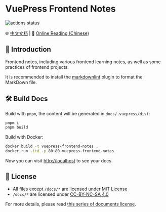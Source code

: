 # VuePress Frontend Notes

![actions status](https://img.shields.io/github/actions/workflow/status/Sun-ZhenXing/vuepress-frontend-notes/deploy-docs.yml?branch=main)

🌐 [中文文档](./README.zh.md) | 🚀 [Online Reading (Chinese)](https://blog.alexsun.top/vuepress-frontend-notes/)

## 📖 Introduction

Frontend notes, including various frontend learning notes, as well as some practices of frontend projects.

It is recommended to install the [markdownlint](https://marketplace.visualstudio.com/items?itemName=DavidAnson.vscode-markdownlint) plugin to format the MarkDown file.

## 🛠️ Build Docs

Build with `pnpm`, the content will be generated in `docs/.vuepress/dist`:

```bash
pnpm i
pnpm build
```

Build with Docker:

```bash
docker build -t vuepress-frontend-notes .
docker run -itd -p 80:80 vuepress-frontend-notes
```

Now you can visit <http://localhost> to see your docs.

## 📜 License

- All files except `/docs/*` are licensed under [MIT License](https://mit-license.org/)
- `/docs/*` are licensed under [CC-BY-NC-SA 4.0](https://creativecommons.org/licenses/by-nc-sa/4.0/)

For more details, please read [this series of documents license](https://github.com/Sun-ZhenXing/Sun-ZhenXing.github.io#%E5%BC%80%E6%BA%90%E5%8D%8F%E8%AE%AE).
